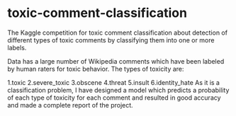 # toxic-comment-classification
The Kaggle competition for toxic comment classification about detection of different types of toxic comments by 
classifying them into one or more labels.

Data has a large number of Wikipedia comments which have been labeled by human raters for toxic behavior. The types of toxicity are:

1.toxic
2.severe_toxic
3.obscene
4.threat
5.insult
6.identity_hate
As it is a classification problem, I have designed a model which predicts a probability of each type of toxicity for each comment and resulted in good accuracy and made a complete report of the project.


